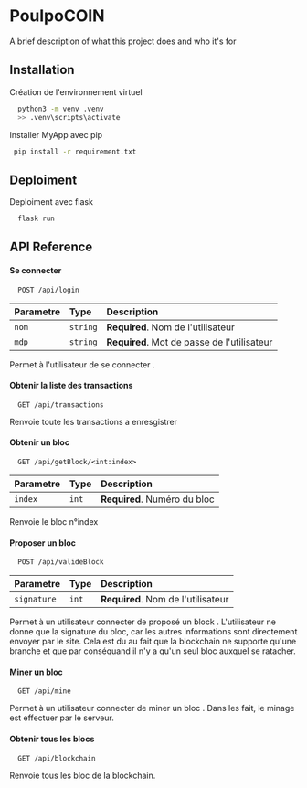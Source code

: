 
# PoulpoCOIN

A brief description of what this project does and who it's for


## Installation
Création de l'environnement virtuel
 
```bash
  python3 -m venv .venv
  >> .venv\scripts\activate
```

Installer MyApp avec pip

```bash
 pip install -r requirement.txt
```
    
## Deploiment

Deploiment avec flask

```bash
  flask run 
```

## API Reference

#### Se connecter

```http
  POST /api/login
```

| Parametre | Type     | Description                |
| :-------- | :------- | :------------------------- |
| `nom` | `string` | **Required**. Nom de l'utilisateur |
| `mdp` | `string` | **Required**. Mot de passe de l'utilisateur |

Permet à l'utilisateur de se connecter .

#### Obtenir la liste des transactions

```http
  GET /api/transactions
```

Renvoie toute les transactions a enresgistrer 


#### Obtenir un bloc

```http
  GET /api/getBlock/<int:index>
```

| Parametre | Type     | Description                |
| :-------- | :------- | :------------------------- |
| `index` | `int` | **Required**. Numéro du bloc |

Renvoie le bloc n°index

#### Proposer un bloc

```http
  POST /api/valideBlock
```

| Parametre | Type     | Description                |
| :-------- | :------- | :------------------------- |
| `signature` | `int` | **Required**. Nom de l'utilisateur |

Permet à un utilisateur connecter de proposé un block .
L'utilisateur ne donne que la signature du bloc, car les autres
informations sont directement envoyer par le site.
Cela est du au fait que la blockchain ne supporte qu'une branche
et que par conséquand il n'y a qu'un seul bloc auxquel se ratacher.

#### Miner un bloc

```http
  GET /api/mine
```

Permet à un utilisateur connecter de miner un bloc .
Dans les fait, le minage est effectuer par le serveur.

#### Obtenir tous les blocs

```http
  GET /api/blockchain
```

Renvoie tous les bloc de la blockchain.


